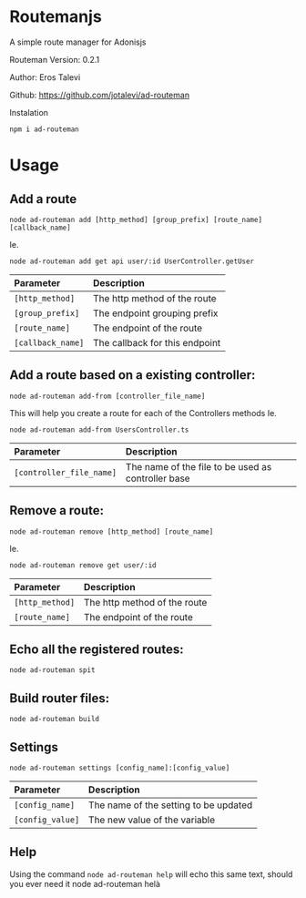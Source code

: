 
# Routemanjs

A simple route manager for Adonisjs

Routeman Version: 0.2.1

Author: Eros Talevi

Github: https://github.com/jotalevi/ad-routeman

Instalation
```
npm i ad-routeman
```

# Usage

## Add a route
```
node ad-routeman add [http_method] [group_prefix] [route_name] [callback_name]
```
Ie.
```
node ad-routeman add get api user/:id UserController.getUser
```

| Parameter         | Description                   |
| :--------         | :--------                     |
| `[http_method]`   | The http method of the route  |
| `[group_prefix]`  | The endpoint grouping prefix  |
| `[route_name]`    | The endpoint of the route     |
| `[callback_name]` | The callback for this endpoint|

## Add a route based on a existing controller:
```
node ad-routeman add-from [controller_file_name]
```
This will help you create a route for each of the Controllers methods
Ie.
```
node ad-routeman add-from UsersController.ts
```

| Parameter                 | Description                   |
| :--------                 | :--------                     |
| `[controller_file_name]`  | The name of the file to be used as controller base |

## Remove a route:
```
node ad-routeman remove [http_method] [route_name]
```
Ie.
```
node ad-routeman remove get user/:id
```
| Parameter         | Description                   |
| :--------         | :--------                     |
| `[http_method]`   | The http method of the route  |
| `[route_name]`    | The endpoint of the route     |

## Echo all the registered routes:
```
node ad-routeman spit
```

## Build router files:
```
node ad-routeman build
```

## Settings
```
node ad-routeman settings [config_name]:[config_value]
```
| Parameter             | Description                           |
| :--------             | :--------                             |
| `[config_name]`       | The name of the setting to be updated |
| `[config_value]`      | The new value of the variable         |

## Help
Using the command ```node ad-routeman help``` will echo this same text, should you ever need it
node ad-routeman helà